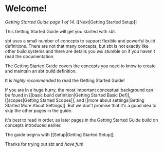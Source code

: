 # Welcome!

_Getting Started Guide page 1 of 14._ [[Next|Getting Started Setup]]

This Getting Started Guide will get you started with sbt.

sbt uses a small number of concepts to support flexible and
powerful build definitions. There are not that many concepts, but
sbt is not exactly like other build systems and there are details
you _will_ stumble on if you haven't read the documentation.

The Getting Started Guide covers the concepts you need to know to
create and maintain an sbt build definition.

It is _highly recommended_ to read the Getting Started Guide!

If you are in a huge hurry, the most important conceptual
background can be found in
[[basic build definition|Getting Started Basic Def]],
[[scopes|Getting Started Scopes]], and
[[more about settings|Getting Started More About Settings]].  But
we don't promise that it's a good idea to skip the other pages in
the guide.

It's best to read in order, as later pages in the Getting Started
Guide build on concepts introduced earlier.

The guide begins with [[Setup|Getting Started Setup]].

Thanks for trying out sbt and _have fun_!
